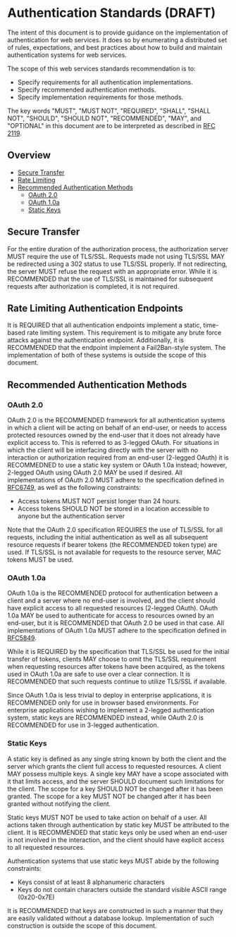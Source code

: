 # Authentication Standards (DRAFT)

The intent of this document is to provide guidance on the implementation of authentication for web services.
It does so by enumerating a distributed set of rules, expectations, and best practices about how to build and maintain authentication systems for web services.

The scope of this web services standards recommendation is to:  

* Specify requirements for all authentication implementations.
* Specify recommended authentication methods.
* Specify implementation requirements for those methods.

The key words "MUST", "MUST NOT", "REQUIRED", "SHALL", "SHALL NOT", "SHOULD", "SHOULD NOT", "RECOMMENDED", "MAY",
and "OPTIONAL" in this document are to be interpreted as described in [RFC 2119](http://www.ietf.org/rfc/rfc2119.txt).

## Overview

* [Secure Transfer](#secure-transfer)
* [Rate Limiting](#rate-limiting-authentication-endpoints)
* [Recommended Authentication Methods](#recommended-authentication-methods)
	* [OAuth 2.0](#oauth-20)
	* [OAuth 1.0a](#oauth-10a)
	* [Static Keys](#static-keys)

## Secure Transfer

For the entire duration of the authorization process, the authorization server MUST require the use of TLS/SSL. Requests made not using TLS/SSL MAY be redirected using a 302 status to use TLS/SSL properly. If not redirecting, the server MUST refuse the request with an appropriate error. While it is RECOMMENDED that the use of TLS/SSL is maintained for subsequent requests after authorization is completed, it is not required. 

## Rate Limiting Authentication Endpoints

It is REQUIRED that all authentication endpoints implement a static, time-based rate limiting system. This requirement is to mitigate any brute force attacks against the authentication endpoint. Additionally, it is RECOMMENDED that the endpoint implement a Fail2Ban-style system. The implementation of both of these systems is outside the scope of this document.

## Recommended Authentication Methods

### OAuth 2.0

OAuth 2.0 is the RECOMMENDED framework for all authentication systems in which a client will be acting on behalf of an end-user, or needs to access protected resources owned by the end-user that it does not already have explicit access to. This is referred to as 3-legged OAuth. For situations in which the client will be interfacing directly with the server with no interaction or authorization required from an end-user (2-legged OAuth) it is RECOMMEDNED to use a static key system or OAuth 1.0a instead; however, 2-legged OAuth using OAuth 2.0 MAY be used if desired. All implementations of OAuth 2.0 MUST adhere to the specification defined in [RFC6749](http://tools.ietf.org/html/rfc6749), as well as the following constraints:  

* Access tokens MUST NOT persist longer than 24 hours.
* Access tokens SHOULD NOT be stored in a location accessible to anyone but the authentication server

Note that the OAuth 2.0 specification REQUIRES the use of TLS/SSL for all requests, including the initial authentication as well as all subsequent resource requests if bearer tokens (the RECOMMENDED token type) are used. If TLS/SSL is not available for requests to the resource server, MAC tokens MUST be used. 

### OAuth 1.0a

OAuth 1.0a is the RECOMMENDED protocol for authentication between a client and a server where no end-user is involved, and the client should have explicit access to all requested resources (2-legged OAuth). OAuth 1.0a MAY be used to authenticate for access to resources owned by an end-user, but it is RECOMMENDED that OAuth 2.0 be used in that case. All implementations of OAuth 1.0a MUST adhere to the specification defined in [RFC5849](http://tools.ietf.org/html/rfc5849). 

While it is REQUIRED by the specification that TLS/SSL be used for the initial transfer of tokens, clients MAY choose to omit the TLS/SSL requirement when requesting resources after tokens have been acquired, as the tokens used in OAuth 1.0a are safe to use over a clear connection. It is RECOMMENDED that such requests continue to utilize TLS/SSL if available. 

Since OAuth 1.0a is less trivial to deploy in enterprise applications, it is RECOMMENDED only for use in browser based environments. For enterprise applications wishing to implement a 2-legged authentication system, static keys are RECOMMENDED instead, while OAuth 2.0 is RECOMMENDED for use in 3-legged authentication.

### Static Keys

A static key is defined as any single string known by both the client and the server which grants the client full access to requested resources. A client MAY possess multiple keys. A single key MAY have a scope associated with it that limits access, and the server SHOULD document such limitations for the client. The scope for a key SHOULD NOT be changed after it has been granted. The scope for a key MUST NOT be changed after it has been granted without notifying the client.  

Static keys MUST NOT be used to take action on behalf of a user. All actions taken through authentication by static key MUST be attributed to the client. It is RECOMMENDED that static keys only be used when an end-user is not involved in the interaction, and the client should have explicit access to all requested resources.

Authentication systems that use static keys MUST abide by the following constraints:

* Keys consist of at least 8 alphanumeric characters
* Keys do not contain characters outside the standard visible ASCII range (0x20-0x7E)

It is RECOMMENDED that keys are constructed in such a manner that they are easily validated without a database lookup. Implementation of such construction is outside the scope of this document.
